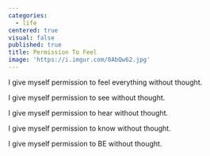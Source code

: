 ```yaml
---
categories:
  - life
centered: true
visual: false
published: true
title: Permission To Feel
image: 'https://i.imgur.com/8AbQw62.jpg'
---
```

I give myself permission
to feel everything
without thought.

I give myself permission to see 
without thought.

I give myself permission to hear 
without thought.

I give myself permission to know
without thought.

I give myself permission to BE 
without thought.
